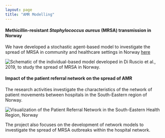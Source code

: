 ```yaml
---
layout: page
title: "AMR Modelling"
---
```


#### Methicillin-resistant *Staphylococcus aureus* (MRSA) transmission in Norway
 We have developed a stochastic agent-based model to investigate the spread of MRSA in community and healthcare settings in Norway [here](https://www.pnas.org/doi/abs/10.1073/pnas.1900959116)

 ![Schematic of the individual-based model developed in Di Ruscio *et al.*, 2019, to study the spread of MRSA in Norway.]({{'/assets/img/ABM.jpg'|absolute_url}})

#### Impact of the patient referral network on the spread of AMR

The research activities investigate the characteristics of the network of patient movements between hospitals in the South-Eastern region of Norway.

![Visualization of the Patient Referral Network in the South-Eastern Health Region, Norway]({{'/assets/img/hosp_network.jpg'|absolute_url}})

The project also focuses on the development of network models to investigate the spread of MRSA outbreaks within the hospital network.